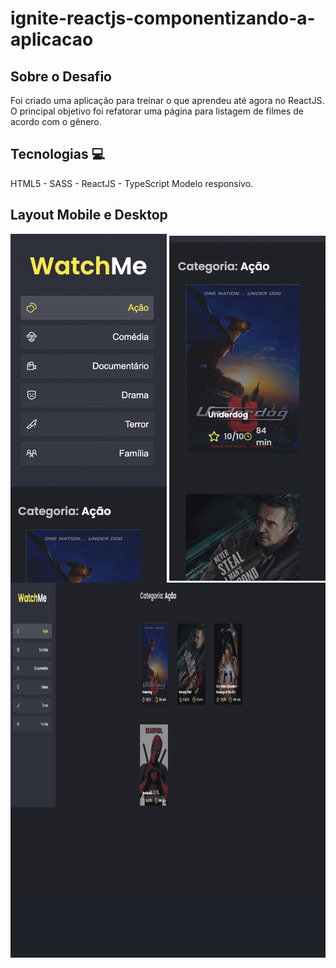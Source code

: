 # ignite-reactjs-componentizando-a-aplicacao

## Sobre o Desafio ##

Foi criado uma aplicação para treinar o que aprendeu até agora no ReactJS. 
O principal objetivo foi refatorar uma página para listagem de filmes de acordo com o gênero.

<h2>Tecnologias 💻 </h2>

HTML5 - SASS - ReactJS - TypeScript
Modelo responsivo.

<h2>Layout Mobile e Desktop</h2>

<div align="center">
     <img src="./public/images/mobile-1.png" width="250px" align="center"> 
     <img src="./public/images/mobile-2.png" width="250px" align="center"> 
    <img src="./public/images/desktop.png" width="100%" align="center" height="600px">
</div>
